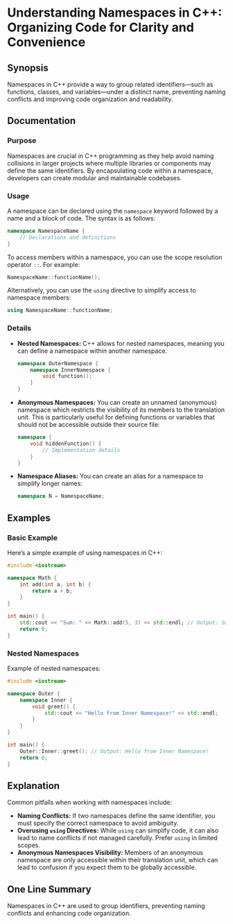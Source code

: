 <!--
Meta Description: # Understanding Namespaces in C++: Organizing Code for Clarity and Convenience ## Synopsis Namespaces in C++ provide a way to group related identifier...
Meta Keywords: namespace, namespaces, can, cpp, using
-->

# Understanding Namespaces in C++: Organizing Code for Clarity and Convenience

## Synopsis
Namespaces in C++ provide a way to group related identifiers—such as functions, classes, and variables—under a distinct name, preventing naming conflicts and improving code organization and readability.

## Documentation
### Purpose
Namespaces are crucial in C++ programming as they help avoid naming collisions in larger projects where multiple libraries or components may define the same identifiers. By encapsulating code within a namespace, developers can create modular and maintainable codebases.

### Usage
A namespace can be declared using the `namespace` keyword followed by a name and a block of code. The syntax is as follows:

```cpp
namespace NamespaceName {
    // Declarations and definitions
}
```

To access members within a namespace, you can use the scope resolution operator `::`. For example:

```cpp
NamespaceName::functionName();
```

Alternatively, you can use the `using` directive to simplify access to namespace members:

```cpp
using NamespaceName::functionName;
```

### Details
- **Nested Namespaces:** C++ allows for nested namespaces, meaning you can define a namespace within another namespace.
  
  ```cpp
  namespace OuterNamespace {
      namespace InnerNamespace {
          void function();
      }
  }
  ```

- **Anonymous Namespaces:** You can create an unnamed (anonymous) namespace which restricts the visibility of its members to the translation unit. This is particularly useful for defining functions or variables that should not be accessible outside their source file:

  ```cpp
  namespace {
      void hiddenFunction() {
          // Implementation details
      }
  }
  ```

- **Namespace Aliases:** You can create an alias for a namespace to simplify longer names:

  ```cpp
  namespace N = NamespaceName;
  ```

## Examples
### Basic Example
Here’s a simple example of using namespaces in C++:

```cpp
#include <iostream>

namespace Math {
    int add(int a, int b) {
        return a + b;
    }
}

int main() {
    std::cout << "Sum: " << Math::add(5, 3) << std::endl; // Output: Sum: 8
    return 0;
}
```

### Nested Namespaces
Example of nested namespaces:

```cpp
#include <iostream>

namespace Outer {
    namespace Inner {
        void greet() {
            std::cout << "Hello from Inner Namespace!" << std::endl;
        }
    }
}

int main() {
    Outer::Inner::greet(); // Output: Hello from Inner Namespace!
    return 0;
}
```

## Explanation
Common pitfalls when working with namespaces include:
- **Naming Conflicts:** If two namespaces define the same identifier, you must specify the correct namespace to avoid ambiguity.
- **Overusing `using` Directives:** While `using` can simplify code, it can also lead to name conflicts if not managed carefully. Prefer `using` in limited scopes.
- **Anonymous Namespaces Visibility:** Members of an anonymous namespace are only accessible within their translation unit, which can lead to confusion if you expect them to be globally accessible.

## One Line Summary
Namespaces in C++ are used to group identifiers, preventing naming conflicts and enhancing code organization.